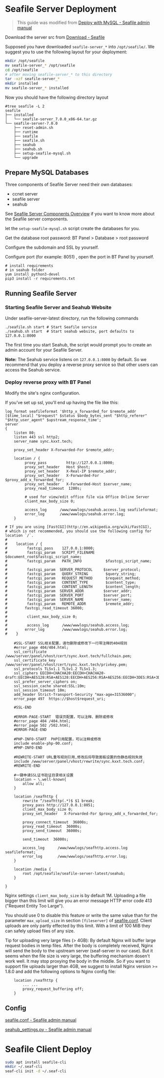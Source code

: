 # Seafile Server Deployment

> This guide was modified from [Deploy with MySQL - Seafile admin manual](https://manual.seafile.com/deploy/using_mysql/)

Download the server src from [Download - Seafile](https://www.seafile.com/en/download/)

Supposed you have downloaded `seafile-server_*` into `/opt/seafile/`. We suggest you to use the following layout for your deployment:

```sh
mkdir /opt/seafile
mv seafile-server_* /opt/seafile
cd /opt/seafile
# after moving seafile-server_* to this directory
tar -xzf seafile-server_*
mkdir installed
mv seafile-server_* installed
```

Now you should have the following directory layout

```
#tree seafile -L 2
seafile
├── installed
│   └── seafile-server_7.0.0_x86-64.tar.gz
└── seafile-server-7.0.0
    ├── reset-admin.sh
    ├── runtime
    ├── seafile
    ├── seafile.sh
    ├── seahub
    ├── seahub.sh
    ├── setup-seafile-mysql.sh
    └── upgrade
```

## Prepare MySQL Databases

Three components of Seafile Server need their own databases:

- ccnet server
- seafile server
- seahub

See [Seafile Server Components Overview](https://manual.seafile.com/overview/components/) if you want to know more about the Seafile server components.

let the `setup-seafile-mysql.sh` script create the databases for you.

Get the database root password: BT Panel > Database > root password

Configure the subdomain and SSL by yourself.

Configure port (for example: 8051) , open the port in BT Panel by yourself.

```
# install requirements
# in seahub folder
yum install python3-devel
pip3 install -r requirements.txt
```

## Running Seafile Server

### Starting Seafile Server and Seahub Website

Under seafile-server-latest directory, run the following commands

```
./seafile.sh start # Start Seafile service
./seahub.sh start  # Start seahub website, port defaults to 127.0.0.1:8000
```

The first time you start Seahub, the script would prompt you to create an admin account for your Seafile Server.

**Note:** The Seahub service listens on `127.0.0.1:8000` by default. So we recommend that you deploy a reverse proxy service so that other users can access the Seahub service.

### Deploy reverse proxy with BT Panel

Modify the site's nginx configuration.

If you've set up ssl, you'll end up having the file like this:

```nginx
log_format seafileformat '$http_x_forwarded_for $remote_addr [$time_local] "$request" $status $body_bytes_sent "$http_referer" "$http_user_agent" $upstream_response_time';
server
{
    listen 80;
	listen 443 ssl http2;
    server_name sync.kxxt.tech;
   
    proxy_set_header X-Forwarded-For $remote_addr;
    
    location / {
         proxy_pass         http://127.0.0.1:8000;
         proxy_set_header   Host $host;
         proxy_set_header   X-Real-IP $remote_addr;
         proxy_set_header   X-Forwarded-For $proxy_add_x_forwarded_for;
         proxy_set_header   X-Forwarded-Host $server_name;
         proxy_read_timeout  1200s;

         # used for view/edit office file via Office Online Server
         client_max_body_size 0;

         access_log      /www/wwwlogs/seahub.access.log seafileformat;
         error_log       /www/wwwlogs/seahub.error.log;
    }
    
# If you are using [FastCGI](http://en.wikipedia.org/wiki/FastCGI),
# which is not recommended, you should use the following config for location `/`.
#
#    location / {
#         fastcgi_pass    127.0.0.1:8000;
#         fastcgi_param   SCRIPT_FILENAME     $document_root$fastcgi_script_name;
#         fastcgi_param   PATH_INFO           $fastcgi_script_name;
#
#         fastcgi_param  SERVER_PROTOCOL     $server_protocol;
#         fastcgi_param   QUERY_STRING        $query_string;
#         fastcgi_param   REQUEST_METHOD      $request_method;
#         fastcgi_param   CONTENT_TYPE        $content_type;
#         fastcgi_param   CONTENT_LENGTH      $content_length;
#         fastcgi_param  SERVER_ADDR         $server_addr;
#         fastcgi_param  SERVER_PORT         $server_port;
#         fastcgi_param  SERVER_NAME         $server_name;
#         fastcgi_param   REMOTE_ADDR         $remote_addr;
#        fastcgi_read_timeout 36000;
#
#         client_max_body_size 0;
#
#         access_log      /www/wwwlogs/seahub.access.log;
#        error_log        /www/wwwlogs/seahub.error.log;
#    }
    
    #SSL-START SSL相关配置，请勿删除或修改下一行带注释的404规则
    #error_page 404/404.html;
    ssl_certificate    /www/server/panel/vhost/cert/sync.kxxt.tech/fullchain.pem;
    ssl_certificate_key    /www/server/panel/vhost/cert/sync.kxxt.tech/privkey.pem;
    ssl_protocols TLSv1.1 TLSv1.2 TLSv1.3;
    ssl_ciphers EECDH+CHACHA20:EECDH+CHACHA20-draft:EECDH+AES128:RSA+AES128:EECDH+AES256:RSA+AES256:EECDH+3DES:RSA+3DES:!MD5;
    ssl_prefer_server_ciphers on;
    ssl_session_cache shared:SSL:10m;
    ssl_session_timeout 10m;
    add_header Strict-Transport-Security "max-age=31536000";
    error_page 497  https://$host$request_uri;

    #SSL-END
    
    #ERROR-PAGE-START  错误页配置，可以注释、删除或修改
    #error_page 404 /404.html;
    #error_page 502 /502.html;
    #ERROR-PAGE-END
    
    #PHP-INFO-START  PHP引用配置，可以注释或修改
    include enable-php-00.conf;
    #PHP-INFO-END
    
    #REWRITE-START URL重写规则引用,修改后将导致面板设置的伪静态规则失效
    include /www/server/panel/vhost/rewrite/sync.kxxt.tech.conf;
    #REWRITE-END
    
    #一键申请SSL证书验证目录相关设置
    location ~ \.well-known{
        allow all;
    }
    
    location /seafhttp {
        rewrite ^/seafhttp(.*)$ $1 break;
        proxy_pass http://127.0.0.1:8051;
        client_max_body_size 0;
        proxy_set_header   X-Forwarded-For $proxy_add_x_forwarded_for;

        proxy_connect_timeout  36000s;
        proxy_read_timeout  36000s;
        proxy_send_timeout  36000s;

        send_timeout  36000s;

        access_log      /www/wwwlogs/seafhttp.access.log seafileformat;
        error_log       /www/wwwlogs/seafhttp.error.log;
    }
    
    location /media {
        root /opt/seafile/seafile-server-latest/seahub;
    }
    
}
```

Nginx settings `client_max_body_size` is by default 1M. Uploading a file bigger than this limit will give you an error message HTTP error code 413 ("Request Entity Too Large").

You should use 0 to disable this feature or write the same value than for the parameter `max_upload_size` in section `[fileserver]` of [seafile.conf](https://manual.seafile.com/config/seafile-conf/). Client uploads are only partly effected by this limit. With a limit of 100 MiB they can safely upload files of any size.

Tip for uploading very large files (> 4GB): By default Nginx will buffer large request bodies in temp files. After the body is completely received, Nginx will send the body to the upstream server (seaf-server in our case). But it seems when the file size is very large, the buffering mechanism dosen't work well. It may stop proxying the body in the middle. So if you want to support file uploads larger than 4GB, we suggest to install Nginx version >= 1.8.0 and add the following options to Nginx config file:

```
    location /seafhttp {
        ... ...
        proxy_request_buffering off;
    }
```

## Config

[seafile.conf - Seafile admin manual](https://manual.seafile.com/config/seafile-conf/)

[seahub_settings.py - Seafile admin manual](https://manual.seafile.com/config/seahub_settings_py/)

# Seafile Client Deploy

```sh
sudo apt install seafile-cli
mkdir ~/.seaf-cli
seaf-cli init -d ~/.seaf-cli
```

